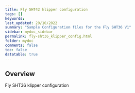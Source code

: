 ```yaml
---
title: Fly SHT42 klipper configuration
tags: []
keywords: 
last_updated: 20/10/2022
summary: "Sample Configuration files for the Fly SHT36 V1"
sidebar: mydoc_sidebar
permalink: fly-sht36_klipper_config.html
folder: mydoc
comments: false
toc: false
datatable: true
---
```

## Overview 
Fly SHT36 klipper configuration